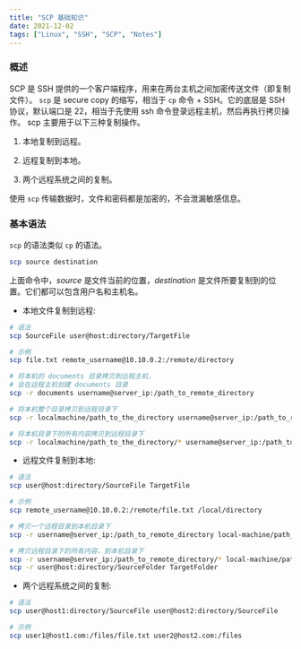 ```yaml
---
title: "SCP 基础知识"
date: 2021-12-02
tags: ["Linux", "SSH", "SCP", "Notes"]
---
```


### 概述

SCP 是 SSH 提供的一个客户端程序，用来在两台主机之间加密传送文件（即复制文件）。
`scp` 是 secure copy 的缩写，相当于 `cp` 命令 + SSH。它的底层是 SSH 协议，默认端口是 22，相当于先使用 ssh 命令登录远程主机，然后再执行拷贝操作。
scp 主要用于以下三种复制操作。

1. 本地复制到远程。

2. 远程复制到本地。

3. 两个远程系统之间的复制。

使用 `scp` 传输数据时，文件和密码都是加密的，不会泄漏敏感信息。

### 基本语法

`scp` 的语法类似 `cp` 的语法。

```bash
scp source destination
```

上面命令中，_source_ 是文件当前的位置，_destination_ 是文件所要复制到的位置。它们都可以包含用户名和主机名。

- 本地文件复制到远程:

```bash
# 语法
scp SourceFile user@host:directory/TargetFile

# 示例
scp file.txt remote_username@10.10.0.2:/remote/directory

# 将本机的 documents 目录拷贝到远程主机，
# 会在远程主机创建 documents 目录
scp -r documents username@server_ip:/path_to_remote_directory

# 将本机整个目录拷贝到远程目录下
scp -r localmachine/path_to_the_directory username@server_ip:/path_to_remote_directory/

# 将本机目录下的所有内容拷贝到远程目录下
scp -r localmachine/path_to_the_directory/* username@server_ip:/path_to_remote_directory/
```

- 远程文件复制到本地:

```bash
# 语法
scp user@host:directory/SourceFile TargetFile

# 示例
scp remote_username@10.10.0.2:/remote/file.txt /local/directory

# 拷贝一个远程目录到本机目录下
scp -r username@server_ip:/path_to_remote_directory local-machine/path_to_the_directory/

# 拷贝远程目录下的所有内容，到本机目录下
scp -r username@server_ip:/path_to_remote_directory/* local-machine/path_to_the_directory/
scp -r user@host:directory/SourceFolder TargetFolder
```

- 两个远程系统之间的复制:

```bash
# 语法
scp user@host1:directory/SourceFile user@host2:directory/SourceFile

# 示例
scp user1@host1.com:/files/file.txt user2@host2.com:/files
```
